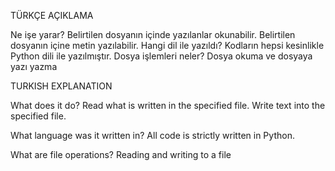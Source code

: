 TÜRKÇE AÇIKLAMA

Ne işe yarar?
Belirtilen dosyanın içinde yazılanlar okunabilir.
Belirtilen dosyanın içine metin yazılabilir.
Hangi dil ile yazıldı?
Kodların hepsi kesinlikle Python dili ile yazılmıştır.
Dosya işlemleri neler?
Dosya okuma ve dosyaya yazı yazma

 
TURKISH EXPLANATION

What does it do?
Read what is written in the specified file.
Write text into the specified file.

What language was it written in?
All code is strictly written in Python.

What are file operations?
Reading and writing to a file
